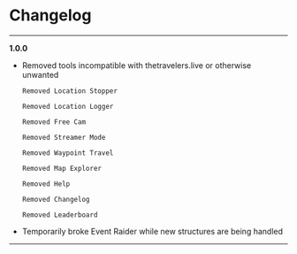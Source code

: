 # Changelog
***
**1.0.0**
* Removed tools incompatible with thetravelers.live or otherwise unwanted 

      Removed Location Stopper

      Removed Location Logger

      Removed Free Cam

      Removed Streamer Mode

      Removed Waypoint Travel

      Removed Map Explorer
      
      Removed Help

      Removed Changelog

      Removed Leaderboard

* Temporarily broke Event Raider while new structures are being handled 
***
